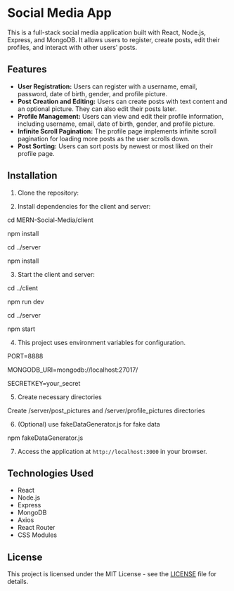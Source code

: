 # Social Media App

This is a full-stack social media application built with React, Node.js, Express, and MongoDB. It allows users to register, create posts, edit their profiles, and interact with other users' posts.

## Features

- **User Registration:** Users can register with a username, email, password, date of birth, gender, and profile picture.
- **Post Creation and Editing:** Users can create posts with text content and an optional picture. They can also edit their posts later.
- **Profile Management:** Users can view and edit their profile information, including username, email, date of birth, gender, and profile picture.
- **Infinite Scroll Pagination:** The profile page implements infinite scroll pagination for loading more posts as the user scrolls down.
- **Post Sorting:** Users can sort posts by newest or most liked on their profile page.

## Installation

1. Clone the repository:

2. Install dependencies for the client and server:

cd MERN-Social-Media/client

npm install

cd ../server

npm install

3. Start the client and server:

cd ../client

npm run dev

cd ../server

npm start

4. This project uses environment variables for configuration.

PORT=8888

MONGODB_URI=mongodb://localhost:27017/

SECRETKEY=your_secret

5. Create necessary directories

Create /server/post_pictures and /server/profile_pictures directories

6. (Optional) use fakeDataGenerator.js for fake data

npm fakeDataGenerator.js

7. Access the application at `http://localhost:3000` in your browser.

## Technologies Used

- React
- Node.js
- Express
- MongoDB
- Axios
- React Router
- CSS Modules

## License

This project is licensed under the MIT License - see the [LICENSE](LICENSE) file for details.